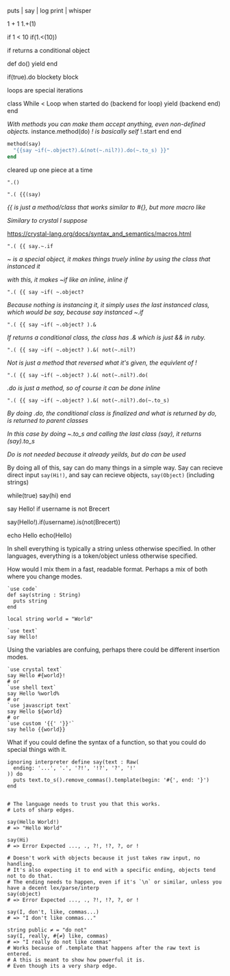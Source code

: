 puts | say | log
print | whisper

1 + 1
1.+(1)

if 1 < 10
if(1.<(10))

if returns a conditional object

def do()
  yield
end

if(true).do
  blockety block
  
loops are special iterations

class While < Loop
  when started do
  (backend for loop)
    yield
  (backend end)
  end
  
  _With methods you can make them accept anything, even non-defined objects._
  instance.method(do)
    _! is basically self_
    !.start
  end
end

```rb
method(say)
  "{{say ~if(~.object?).&(not(~.nil?)).do(~.to_s) }}"
end
```

cleared up one piece at a time

`".()`

`".( {{(say)`

_{{ is just a method/class that works similar to #{}, but more macro like_

_Similary to crystal I suppose_

https://crystal-lang.org/docs/syntax_and_semantics/macros.html

`".( {{ say.~.if`

_~ is a special object, it makes things truely inline by using the class that instanced it_

_with this, it makes ~if like an inline, inline if_

`".( {{ say ~if( ~.object?`

_Because nothing is instancing it, it simply uses the last instanced class, which would be say, because say instanced ~.if_

`".( {{ say ~if( ~.object? ).&`

_If returns a conditional class, the class has .& which is just && in ruby._

`".( {{ say ~if( ~.object? ).&( not(~.nil?)`

_Not is just a method that reversed what it's given, the equivlent of !_

`".( {{ say ~if( ~.object? ).&( not(~.nil?).do(`

_.do is just a method, so of course it can be done inline_

`".( {{ say ~if( ~.object? ).&( not(~.nil?).do(~.to_s)`

_By doing .do, the conditional class is finalized and what is returned by do, is returned to parent classes_

_In this case by doing ~.to_s and calling the last class (say), it returns (say).to_s_

_Do is not needed because it already yeilds, but do can be used_

By doing all of this, say can do many things in a simple way.
Say can recieve direct input `say(Hi!)`, and say can recieve objects, `say(Object)` (including strings)

while(true)
  say(hi)
end

say Hello! if username is not Brecert

say(Hello!).if(username).is(not(Brecert))

echo Hello
echo(Hello)

In shell everything is typically a string unless otherwise specified.
In other languages, everything is a token/object unless otherwise specified.

How would I mix them in a fast, readable format.
Perhaps a mix of both where you change modes.

```cr
`use code`
def say(string : String)
  puts string
end

local string world = "World"

`use text`
say Hello!
```
Using the variables are confuing, perhaps there could be different insertion modes.
```cr
`use crystal text`
say Hello #{world}!
# or
`use shell text`
say Hello %world%
# or
`use javascript text`
say Hello ${world}
# or
`use custom '{{' '}}'`
say hello {{world}}
```

What if you could define the syntax of a function, so that you could do special things with it.

```cr
ignoring interpreter define say(text : Raw(
  ending: '...', '.', '?!', '!?', '?', '!'
)) do
  puts text.to_s().remove_commas().template(begin: '#{', end: '}')
end


# The language needs to trust you that this works.
# Lots of sharp edges.

say(Hello World!)
# => "Hello World"

say(Hi)
# => Error Expected ..., ., ?!, !?, ?, or !

# Doesn't work with objects because it just takes raw input, no handling.
# It's also expecting it to end with a specific ending, objects tend not to do that.
# The ending needs to happen, even if it's `\n` or similar, unless you have a decent lex/parse/interp
say(object)
# => Error Expected ..., ., ?!, !?, ?, or !

say(I, don't, like, commas...)
# => "I don't like commas..."

string public ≠ = "do not"
say(I, really, #{≠} like, commas)
# => "I really do not like commas"
# Works because of .template that happens after the raw text is entered.
# A this is meant to show how powerful it is.
# Even though its a very sharp edge.


